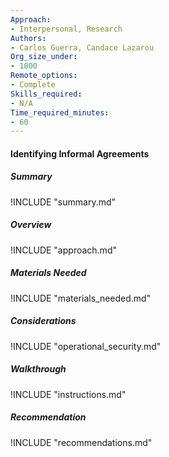 ```yaml
---
Approach:
- Interpersonal, Research
Authors:
- Carlos Guerra, Candace Lazarou
Org_size_under:
- 1000
Remote_options:
- Complete
Skills_required:
- N/A
Time_required_minutes:
- 60
---
```


#### Identifying Informal Agreements

##### Summary
!INCLUDE "summary.md"

##### Overview
!INCLUDE "approach.md"

##### Materials Needed
!INCLUDE "materials_needed.md"

##### Considerations
!INCLUDE "operational_security.md"

##### Walkthrough
!INCLUDE "instructions.md"

##### Recommendation
!INCLUDE "recommendations.md"
